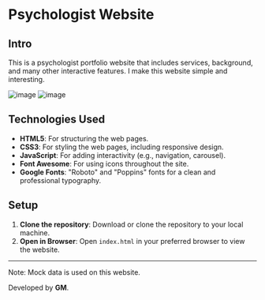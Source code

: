# Psychologist Website

## Intro

This is a psychologist portfolio website that includes services, background, and many other interactive features. I make this website simple and interesting. 

![image](https://github.com/user-attachments/assets/d2c0db8f-2563-4926-b62b-568a99ad05a8)
![image](https://github.com/user-attachments/assets/9b238b33-a3c4-4b9b-8416-fce0f36ec8ff)




## Technologies Used

- **HTML5**: For structuring the web pages.
- **CSS3**: For styling the web pages, including responsive design.
- **JavaScript**: For adding interactivity (e.g., navigation, carousel).
- **Font Awesome**: For using icons throughout the site.
- **Google Fonts**: "Roboto" and "Poppins" fonts for a clean and professional typography.

## Setup

1. **Clone the repository**: Download or clone the repository to your local machine.
2. **Open in Browser**: Open `index.html` in your preferred browser to view the website.

------------------
Note: Mock data is used on this website.

Developed by **GM**.
